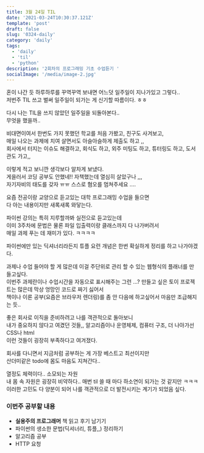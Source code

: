 ```yaml
---
title: 3월 24일 TIL
date: '2021-03-24T10:30:37.121Z'
template: 'post'
draft: false
slug: '0324-daily'
category: 'daily'
tags:
  - 'daily'
  - 'til'
  - 'python'
description: '2회차의 프로그래밍 기초 수업듣기 '
socialImage: '/media/image-2.jpg'
---
```


혼이 나간 듯 하루하루를 꾸역꾸역 보내면 어느덧 일주일이 지나가있고 그렇다..  
저번주 TIL 쓰고 벌써 일주일이 되가는 게 신기할 따름이다. ㅎㅎ

다시 나는 TIL을 쓰지 않았던 일주일을 되돌아본다..  
무엇을 했을까..

비대면이여서 한번도 가지 못했던 학교를 처음 가봤고, 친구도 사겨보고,  
매일 나오는 과제에 치여 살면서도 아슬아슬하게 제출도 하고 ,,  
회사에서 터지는 이슈도 해결하고, 회식도 하고, 외주 미팅도 하고, 튜터링도 하고, 도서관도 가고,,

이렇게 적고 보니깐 생각보다 알차게 보냈다.  
게을러서 코딩 공부도 안했네!! 자책했는데 열심히 살았구나 ,,,  
자기자비의 태도를 갖자 ㅠㅠ 스스로 혐오를 멈쳐주세요 ....

요즘 전공이랑 교양으로 듣고있는 대학 프로그래밍 수업을 들으면  
다 아는 내용이지만 새록새록 와닿는다.

파이썬 강의는 특히 지루할까봐 실전으로 듣고있는데  
이미 3주차에 문법은 물론 파일 입출력이랑 클래스까지 다 나가버려서  
매일 과제 푸는 데 재미가 있다. ㅋㅋㅋㅋ

파이썬에만 있는 딕셔너리라든지 튜플 요런 개념은 한번 확실하게 정리를 하고 나가야겠다.

과제나 수업 들어야 할 게 많은데 이걸 주단위로 관리 할 수 있는 웹형식의 플래너를 만들고싶다.  
이번주 과제란이나 수업시간을 자동으로 표시해주는 그런 ...?
만들고 싶은 토이 프로젝트는 많은데 막상 엉망인 코드로 짜기 싫어서  
책이나 이론 공부(요즘은 브라우저 렌더링)를 좀 안 다음에 하고싶어서 마음만 조급해지는 듯..

좋은 회사로 이직을 준비하려고 나를 객관적으로 돌아보니  
내가 중요하지 않다고 여겼던 것들,, 알고리즘이나 운영체제, 컴퓨터 구조, 더 나아가선 CSS나 html  
이런 것들이 굉장히 부족하다고 여겨졌다.

회사를 다니면서 지금처럼 공부하는 게 가장 베스트고 최선이지만  
산더미같은 todo에 몸도 마음도 지쳐간다..

열정도 체력이다.. 소모되는 자원  
내 몸 속 자원은 굉장히 비약하다..
매번 til 쓸 때 마다 하소연이 되가는 것 같지만 ㅋㅋㅋ  
이러한 고민도 다 양분이 되어 나를 객관적으로 더 발전시키는 계기가 되었음 싶다.

### 이번주 공부할 내용

- **실용주의 프로그래머** 책 읽고 후기 남기기
- 파이썬의 생소한 문법(딕셔너리, 튜플,,) 정리하기
- 알고리즘 공부
- HTTP 요청
